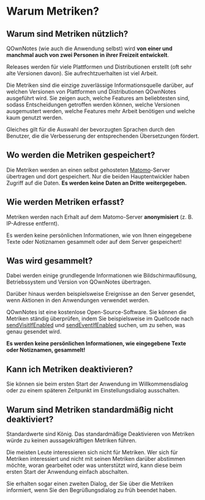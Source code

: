 # Warum Metriken?

## Warum sind Metriken nützlich?

QOwnNotes (wie auch die Anwendung selbst) wird **von einer und manchmal auch von zwei Personen in ihrer Freizeit entwickelt**.

Releases werden für viele Plattformen und Distributionen erstellt (oft sehr alte Versionen davon). Sie aufrechtzuerhalten ist viel Arbeit.

Die Metriken sind die einzige zuverlässige Informationsquelle darüber, auf welchen Versionen von Plattformen und Distributionen QOwnNotes ausgeführt wird. Sie zeigen auch, welche Features am beliebtesten sind, sodass Entscheidungen getroffen werden können, welche Versionen ausgemustert werden, welche Features mehr Arbeit benötigen und welche kaum genutzt werden.

Gleiches gilt für die Auswahl der bevorzugten Sprachen durch den Benutzer, die die Verbesserung der entsprechenden Übersetzungen fördert.

## Wo werden die Metriken gespeichert?

Die Metriken werden an einen selbst gehosteten [Matomo](https://matomo.org/)-Server übertragen und dort gespeichert. Nur die beiden Hauptentwickler haben Zugriff auf die Daten. **Es werden keine Daten an Dritte weitergegeben.**

## Wie werden Metriken erfasst?

Metriken werden nach Erhalt auf dem Matomo-Server **anonymisiert** (z. B. IP-Adresse entfernt).

Es werden keine persönlichen Informationen, wie von Ihnen eingegebene Texte oder Notiznamen gesammelt oder auf dem Server gespeichert!

## Was wird gesammelt?

Dabei werden einige grundlegende Informationen wie Bildschirmauflösung, Betriebssystem und Version von QOwnNotes übertragen.

Darüber hinaus werden beispielsweise Ereignisse an den Server gesendet, wenn Aktionen in den Anwendungen verwendet werden.

QOwnNotes ist eine kostenlose Open-Source-Software. Sie können die Metriken ständig überprüfen, indem Sie beispielsweise im Quellcode nach [sendVisitIfEnabled](https://github.com/pbek/QOwnNotes/search?q=sendVisitIfEnabled) und [sendEventIfEnabled](https://github.com/pbek/QOwnNotes/search?q=sendEventIfEnabled) suchen, um zu sehen, was genau gesendet wird.

**Es werden keine persönlichen Informationen, wie eingegebene Texte oder Notiznamen, gesammelt!**

## Kann ich Metriken deaktivieren?

Sie können sie beim ersten Start der Anwendung im Willkommensdialog oder zu einem späteren Zeitpunkt im Einstellungsdialog ausschalten.

## Warum sind Metriken standardmäßig nicht deaktiviert?

Standardwerte sind König. Das standardmäßige Deaktivieren von Metriken würde zu keinen aussagekräftigen Metriken führen.

Die meisten Leute interessieren sich nicht für Metriken. Wer sich für Metriken interessiert und nicht mit seinen Metriken darüber abstimmen möchte, woran gearbeitet oder was unterstützt wird, kann diese beim ersten Start der Anwendung einfach abschalten.

Sie erhalten sogar einen zweiten Dialog, der Sie über die Metriken informiert, wenn Sie den Begrüßungsdialog zu früh beendet haben.
